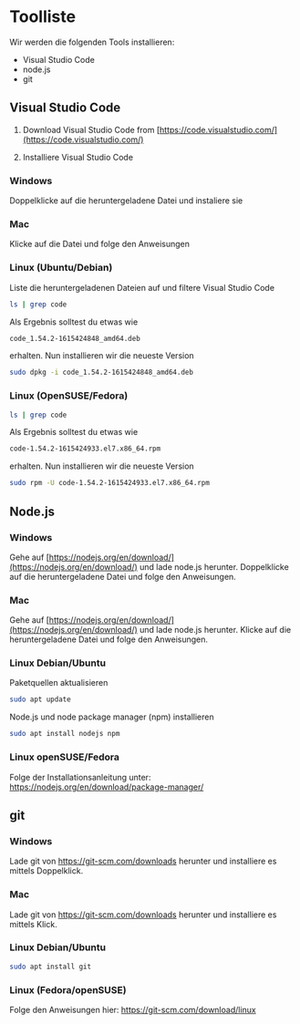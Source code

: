 # Toolliste
Wir werden die folgenden Tools installieren:
* Visual Studio Code
* node.js
* git

## Visual Studio Code
1. Download Visual Studio Code from [https://code.visualstudio.com/](https://code.visualstudio.com/)

2. Installiere Visual Studio Code

### Windows
Doppelklicke auf die heruntergeladene Datei und instaliere sie

### Mac
Klicke auf die Datei und folge den Anweisungen

### Linux (Ubuntu/Debian)
Liste die heruntergeladenen Dateien auf und filtere Visual Studio Code
```sh
ls | grep code
```
Als Ergebnis solltest du etwas wie
```sh
code_1.54.2-1615424848_amd64.deb
```
erhalten. Nun installieren wir die neueste Version
```sh
sudo dpkg -i code_1.54.2-1615424848_amd64.deb
```

### Linux (OpenSUSE/Fedora)
```sh
ls | grep code
```
Als Ergebnis solltest du etwas wie
```sh
code-1.54.2-1615424933.el7.x86_64.rpm
```
erhalten. Nun installieren wir die neueste Version
```sh
sudo rpm -U code-1.54.2-1615424933.el7.x86_64.rpm
```

## Node.js
### Windows
Gehe auf [https://nodejs.org/en/download/](https://nodejs.org/en/download/) und lade node.js herunter. Doppelklicke auf die heruntergeladene Datei und folge den Anweisungen.

### Mac
Gehe auf [https://nodejs.org/en/download/](https://nodejs.org/en/download/) und lade node.js herunter. Klicke auf die heruntergeladene Datei und folge den Anweisungen.

### Linux Debian/Ubuntu

Paketquellen aktualisieren
```sh
sudo apt update
```
Node.js und node package manager (npm) installieren
```sh
sudo apt install nodejs npm
```
### Linux openSUSE/Fedora

Folge der Installationsanleitung unter:
https://nodejs.org/en/download/package-manager/

## git

### Windows

Lade git von https://git-scm.com/downloads herunter und installiere es mittels Doppelklick.


### Mac

Lade git von https://git-scm.com/downloads herunter und installiere es mittels Klick.

### Linux Debian/Ubuntu
```sh
sudo apt install git
```

### Linux (Fedora/openSUSE)
Folge den Anweisungen hier: https://git-scm.com/download/linux